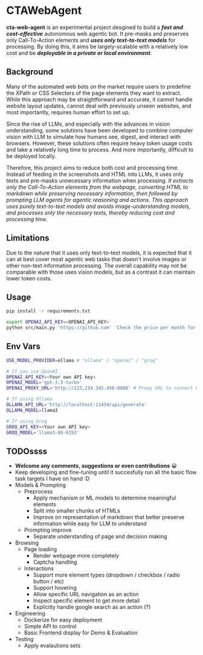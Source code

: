 # CTAWebAgent
**cta-web-agent** is an experimental project desgined to build a ***fast and cost-effective*** autonomous web agentic bot. It pre-masks and preserves only Call-To-Action elements and ***uses only text-to-text models*** for processing. By doing this, it aims be largely-scalable with a relatively low cost and be ***deployable in a private or local environment***.

## Background
Many of the automated web bots on the market require users to predefine the XPath or CSS Selectors of the page elements they want to extract. While this approach may be straightforward and accurate, it cannot handle website layout updates, cannot deal with previously unseen websites, and most importantly, requires human effort to set up.

Since the rise of LLMs, and especially with the advances in vision understanding, some solutions have been developed to combine computer vision with LLM to simulate how humans see, digest, and interact with browsers. However, these solutions often require heavy token usage costs and take a relatively long time to process. And more importantly, difficult to be deployed locally.

Therefore, this project aims to reduce both cost and processing time. Instead of feeding in the screenshots and HTML into LLMs, it uses only texts and pre-masks unnecessary information when processing. *It extracts only the Call-To-Action elements from the webpage, converting HTML to markdown while preserving necessary information, then followed by prompting LLM agents for agentic reasoning and actions. This approach uses purely text-to-text models and avoids image-understanding models, and processes only the necessary texts, thereby reducing cost and processing time.* 

## Limitations
Due to the nature that it uses only text-to-text models, it is expected that it can at best cover most agentic web tasks that doesn't involve images or other non-text information processing. The overall capability may not be comparable with those uses vision models, but as a contrast it can maintain lower token costs.

## Usage
```sh
pip install -r requirements.txt

export OPENAI_API_KEY=<OPENAI_API_KEY>
python src/main.py 'https://github.com' 'Check the price per month for a team plan'
```

## Env Vars
```sh
USE_MODEL_PROVIDER=ollama # "ollama" / "openai" / "groq"

# If you use OpenAI
OPENAI_API_KEY=<Your own API key>
OPENAI_MODEL='gpt-3.5-turbo'
OPENAI_PROXY_URL='http://123.234.345.456:8888' # Proxy URL to connect OpenAI> # e.g.  Leave bank if not needed

# If using Ollama
OLLAMA_API_URL='http://localhost:11434/api/generate'
OLLAMA_MODEL=llama3

# If using Groq
GROQ_API_KEY=<Your own API key>
GROQ_MODEL='llama3-8b-8192'
```

## TODOssss 
- **Welcome any comments, suggestions or even contributions** 😀
- Keep developing and fine-tuning until it succesfully run all the basic flow task targets I have on hand :D
- Models & Prompting
    - Preprocess
        - Apply mechanism or ML models to determine meaningful elements
        - Split into smaller chunks of HTMLs
        - Improve on representation of markdown that better preserve information while easy for LLM to understand
    - Prompting improve
        - Separate understanding of page and decision making 
- Browsing
    - Page loading
        - Render webpage more completely
        - Captcha handling
    - Interactions
        - Support more element types (dropdown / checkbox / radio button / etc)
        - Support hovering
        - Allow specific URL navigation as an action
        - Inspect specific element to get more detail
        - Explicitly handle google search as an action (?)
- Engineering
    - Dockerize for easy deployment
    - Simple API to control
    - Basic Frontend display for Demo & Evaluation
- Testing
    - Apply evalautions sets
